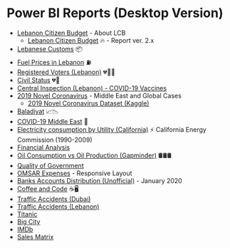# Power BI Reports (Desktop Version)

* [Lebanon Citizen Budget](http://www.institutdesfinances.gov.lb/data/lebanon-citizen-budget/) - About LCB
  * [Lebanon Citizen Budget](https://app.powerbi.com/view?r=eyJrIjoiYjZhYmIwODYtN2NhNy00Njc5LWIxZGItZjg2Y2YwYWU4ODlhIiwidCI6IjYwMDc3ZDE0LTliYzAtNGE0My1hNWE5LTQ1N2E5ZTcxMGQ2YSIsImMiOjl9) :fire: - Report ver. 2.x
* [Lebanese Customs](https://bit.ly/LebaneseCustomsReport) 📦
* [Fuel Prices in Lebanon](http://bit.ly/fuelprices-lebanon) ⛽
* [Registered Voters (Lebanon)](http://bit.ly/registeredvoters-lebanon) 💔🤍💚
* [Civil Status](https://app.powerbi.com/view?r=eyJrIjoiZDFlZTBhOWQtMGY4MC00M2YzLTlkODktNWViY2FlMDdkZDcyIiwidCI6Ijc3ZTkyYWY0LTQwYjEtNGVjMy1iODE3LTI3NDE4NWQ4OWQyYiIsImMiOjl9) 💔💓
* [Central Inspection (Lebanon) - COVID-19 Vaccines](http://bit.ly/ci-covid19-vaccines) 
* [2019 Novel Coronavirus](http://bit.ly/2019-nCoV-ME) - Middle East and Global Cases
  * [2019 Novel Coronavirus Dataset (Kaggle)](https://www.kaggle.com/devready/2019-novel-coronavirus-2019ncov)
* [Baladiyat](http://bit.ly/baladiyat-report) 📈📉
* [COVID-19 Middle East](http://bit.ly/2019-nCoV-ME) 🦠
* [Electricity consumption by Utility (California)](https://bit.ly/elect-california) ⚡ California Energy Commission (1990-2009)
* [Financial Analysis](http://bit.ly/FinancialAnalysis-PowerBI)
* [Oil Consumption vs Oil Production (Gapminder)](http://j.mp/OilGaz-PBI-NajiElKotob) 🛢🛢🛢
* [Quality of Government](http://j.mp/QoG-NajiElKotob)
* [OMSAR Expenses](http://bit.ly/OMSARExpenses-PowerBI) - Responsive Layout
* [Banks Accounts Distribution (Unofficial)](http://j.mp/BanksAccountsDist-LB) - January 2020
* [Coffee and Code](http://bit.ly/CoffeeAndCode-PowerBI) ☕🖥
* [Traffic Accidents (Dubai)](http://bit.ly/TrafficAccidents-PowerBI)
* [Traffic Accidents (Lebanon)](http://j.mp/TrafficAccidentsLebanon)
* [Titanic ](http://bit.ly/TitanicSurvival-PowerBI)
* [Big City](http://j.mp/BigCity-DEMO)
* [IMDb](http://j.mp/IMDb-PowerBI)
* [Sales Matrix](http://j.mp/SalesMatrix-PowerBI)

